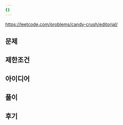 ```yaml
---
{}
---
```


https://leetcode.com/problems/candy-crush/editorial/
## 문제

## 제한조건

## 아이디어

## 풀이

## 후기